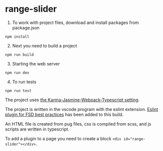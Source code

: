 # range-slider

1. To work with project files, download and install packages from package.json
```
npm install
```
2. Next you need to build a project
```
npm run build
```
3. Starting the web server
```
npm run dev
```
4. To run tests
```
npm run test
```

The project uses [the Karma-Jasmine-Webpack-Typescript setting](https://developerlife.com/2019/07/06/starter-project-typescript-karma-jasmine-webpack/).<br/>

The project is written in the vscode program with the eslint extension. [Eslint plugin for FSD best practices](https://github.com/lndbaryshnikov/eslint-plugin-fsd) has been added to this build.<br/>

An HTML file is created from pug files, css is compiled from scss, and js scripts are written in typescript.<br/>

To add a plugin to a page you need to create a block `<div id="range-slider"></div>`.<br/>
